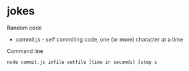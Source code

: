 # jokes
Random code
* commit.js - self commiting code, one (or more) character at a time

Command line  

```
node commit.js infile outfile [time in seconds] [step s